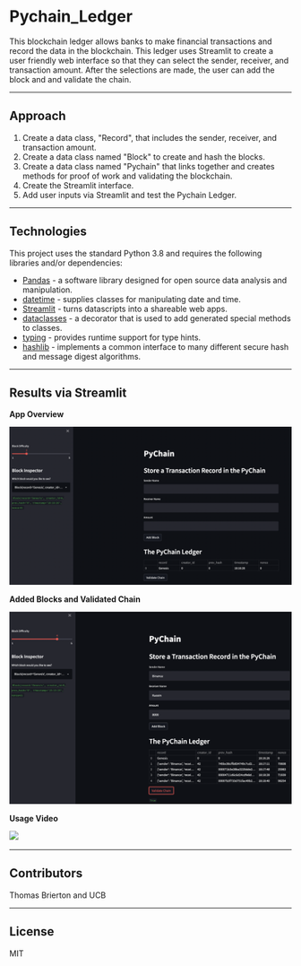 # Pychain_Ledger

This blockchain ledger allows banks to make financial transactions and record the data in the blockchain. This ledger uses Streamlit to create a user friendly web interface so that they can select the sender, receiver, and transaction amount. After the selections are made, the user can add the block and and validate the chain. 

---

## Approach

1. Create a data class, "Record", that includes the sender, receiver, and transaction amount.
2. Create a data class named "Block" to create and hash the blocks.
3. Create a data class named "Pychain" that links together and creates methods for proof of work and validating the blockchain. 
4. Create the Streamlit interface.
5. Add user inputs via Streamlit and test the Pychain Ledger.

---

## Technologies

This project uses the standard Python 3.8 and requires the following libraries and/or dependencies:

- [Pandas](https://pandas.pydata.org/) - a software library designed for open source data analysis and manipulation.
- [datetime](https://docs.python.org/3/library/datetime.html) - supplies classes for manipulating date and time. 
- [Streamlit](https://streamlit.io/) - turns datascripts into a shareable web apps. 
- [dataclasses](https://docs.python.org/3/library/dataclasses.html) - a decorator that is used to add generated special methods to classes.
- [typing](https://docs.python.org/3/library/typing.html) - provides runtime support for type hints. 
- [hashlib](https://docs.python.org/3/library/hashlib.html) - implements a common interface to many different secure hash and message digest algorithms. 

---

## Results via Streamlit

**App Overview**

![](https://github.com/ThomasBrierton/Pychain_Ledger/blob/main/Photos/Screen%20Shot%202022-05-05%20at%2011.16.47%20AM.png)

**Added Blocks and Validated Chain**

![](https://github.com/ThomasBrierton/Pychain_Ledger/blob/main/Photos/Screen%20Shot%202022-05-05%20at%2011.18.52%20AM.png)

**Usage Video**

![](https://github.com/ThomasBrierton/Pychain_Ledger/blob/main/Photos/Streamlit_gif.gif)

---

## Contributors 

Thomas Brierton and UCB

---

## License

MIT

